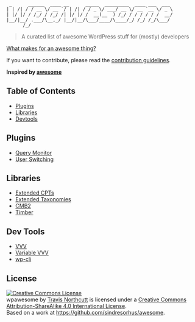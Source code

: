 ```                                                             
 _      ______  ____ __      _____  _________  ____ ___  ___
| | /| / / __ \/ __ `/ | /| / / _ \/ ___/ __ \/ __ `__ \/ _ \
| |/ |/ / /_/ / /_/ /| |/ |/ /  __(__  ) /_/ / / / / / /  __/
|__/|__/ .___/\__,_/ |__/|__/\___/____/\____/_/ /_/ /_/\___/
      /_/                                                    
```
> A curated list of awesome WordPress stuff for (mostly) developers

[What makes for an awesome thing?](awesome.md)

If you want to contribute, please read the [contribution guidelines](contributing.md).

__Inspired by [awesome](https://github.com/sindresorhus/awesome)__

## Table of Contents

- [Plugins](#plugins)
- [Libraries](#libraries)
- [Devtools](#devtools)

## Plugins

- [Query Monitor](https://github.com/johnbillion/query-monitor)
- [User Switching](https://github.com/johnbillion/user-switching)

## Libraries

- [Extended CPTs](https://github.com/johnbillion/extended-cpts)
- [Extended Taxonomies](https://github.com/johnbillion/extended-taxos)
- [CMB2](https://github.com/WebDevStudios/CMB2)
- [Timber](https://github.com/jarednova/timber)

## Dev Tools

- [VVV](https://github.com/Varying-Vagrant-Vagrants/VVV)
- [Variable VVV](https://github.com/bradp/vv)
- [wp-cli](https://github.com/wp-cli/wp-cli)

## License

<a rel="license" href="http://creativecommons.org/licenses/by-sa/4.0/"><img alt="Creative Commons License" style="border-width:0" src="https://i.creativecommons.org/l/by-sa/4.0/88x31.png" /></a><br /><span xmlns:dct="http://purl.org/dc/terms/" property="dct:title">wpawesome</span> by <a xmlns:cc="http://creativecommons.org/ns#" href="https://github.com/tnorthcutt/wpawesome/" property="cc:attributionName" rel="cc:attributionURL">Travis Northcutt</a> is licensed under a <a rel="license" href="http://creativecommons.org/licenses/by-sa/4.0/">Creative Commons Attribution-ShareAlike 4.0 International License</a>.<br />Based on a work at <a xmlns:dct="http://purl.org/dc/terms/" href="https://github.com/sindresorhus/awesome" rel="dct:source">https://github.com/sindresorhus/awesome</a>.
